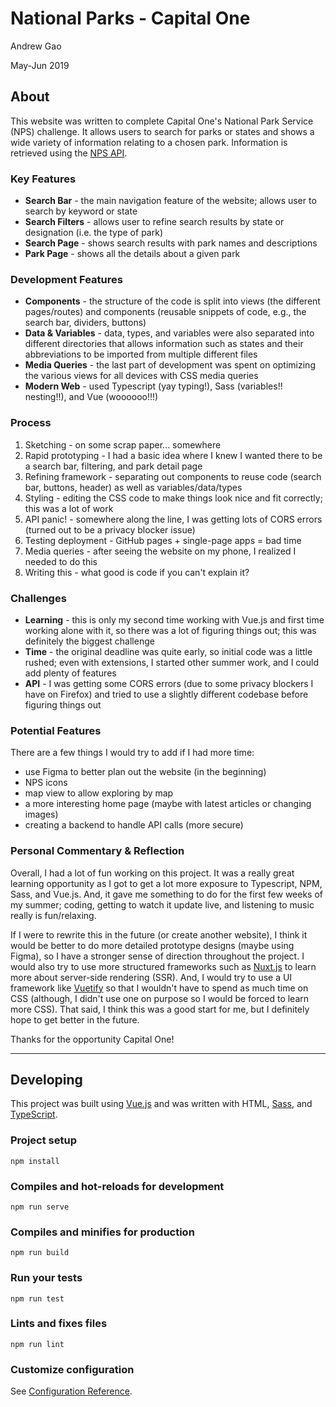 # National Parks - Capital One

Andrew Gao

May-Jun 2019

## About

This website was written to complete Capital One's National Park Service (NPS) challenge. It allows users to search for parks or states and shows a wide variety of information relating to a chosen park. Information is retrieved using the [NPS API](https://www.nps.gov/subjects/developer/get-started.htm).

### Key Features

- **Search Bar** - the main navigation feature of the website; allows user to search by keyword or state
- **Search Filters** - allows user to refine search results by state or designation (i.e. the type of park)
- **Search Page** - shows search results with park names and descriptions
- **Park Page** - shows all the details about a given park

### Development Features

- **Components** - the structure of the code is split into views (the different pages/routes) and components (reusable snippets of code, e.g., the search bar, dividers, buttons)
- **Data & Variables** - data, types, and variables were also separated into different directories that allows information such as states and their abbreviations to be imported from multiple different files
- **Media Queries** - the last part of development was spent on optimizing the various views for all devices with CSS media queries
- **Modern Web** - used Typescript (yay typing!), Sass (variables!! nesting!!), and Vue (woooooo!!!)

### Process

1. Sketching - on some scrap paper... somewhere
2. Rapid prototyping - I had a basic idea where I knew I wanted there to be a search bar, filtering, and park detail page
3. Refining framework - separating out components to reuse code (search bar, buttons, header) as well as variables/data/types
4. Styling - editing the CSS code to make things look nice and fit correctly; this was a lot of work
5. API panic! - somewhere along the line, I was getting lots of CORS errors (turned out to be a privacy blocker issue)
6. Testing deployment - GitHub pages + single-page apps = bad time
7. Media queries - after seeing the website on my phone, I realized I needed to do this
8. Writing this - what good is code if you can't explain it?

### Challenges

- **Learning** - this is only my second time working with Vue.js and first time working alone with it, so there was a lot of figuring things out; this was definitely the biggest challenge
- **Time** - the original deadline was quite early, so initial code was a little rushed; even with extensions, I started other summer work, and I could add plenty of features
- **API** - I was getting some CORS errors (due to some privacy blockers I have on Firefox) and tried to use a slightly different codebase before figuring things out

### Potential Features

There are a few things I would try to add if I had more time:

- use Figma to better plan out the website (in the beginning)
- NPS icons
- map view to allow exploring by map
- a more interesting home page (maybe with latest articles or changing images)
- creating a backend to handle API calls (more secure)

### Personal Commentary & Reflection

Overall, I had a lot of fun working on this project. It was a really great learning opportunity as I got to get a lot more exposure to Typescript, NPM, Sass, and Vue.js. And, it gave me something to do for the first few weeks of my summer; coding, getting to watch it update live, and listening to music really is fun/relaxing.

If I were to rewrite this in the future (or create another website), I think it would be better to do more detailed prototype designs (maybe using Figma), so I have a stronger sense of direction throughout the project. I would also try to use more structured frameworks such as [Nuxt.js](https://nuxtjs.org/) to learn more about server-side rendering (SSR). And, I would try to use a UI framework like [Vuetify](https://vuetifyjs.com/en/) so that I wouldn't have to spend as much time on CSS (although, I didn't use one on purpose so I would be forced to learn more CSS). That said, I think this was a good start for me, but I definitely hope to get better in the future.

Thanks for the opportunity Capital One!

---

## Developing

This project was built using [Vue.js](https://vuejs.org/) and was written with HTML, [Sass](https://sass-lang.com/), and [TypeScript](https://www.typescriptlang.org/).

### Project setup

```
npm install
```

### Compiles and hot-reloads for development

```
npm run serve
```

### Compiles and minifies for production

```
npm run build
```

### Run your tests

```
npm run test
```

### Lints and fixes files

```
npm run lint
```

### Customize configuration

See [Configuration Reference](https://cli.vuejs.org/config/).
